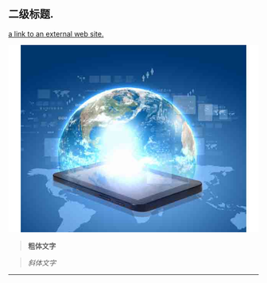 
## 二级标题.






[a link to an external web site.](index.md)


![存储库内图片](abc1.jpg)



    


>**粗体文字**


>*斜体文字*


----
